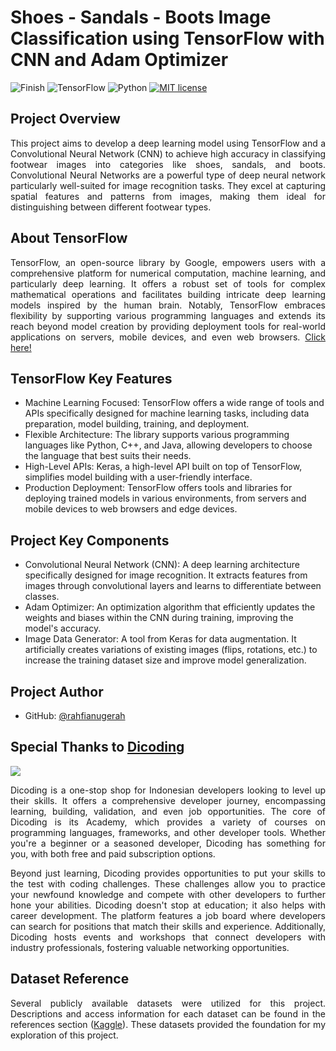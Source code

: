 # Shoes - Sandals - Boots Image Classification using TensorFlow with CNN and Adam Optimizer

![Finish](https://img.shields.io/badge/Finished_Project-Yes-green)
![TensorFlow]( https://img.shields.io/badge/TensorFlow-v2.15.0-ff8500)
![Python]( https://img.shields.io/badge/Made_with-Python-blue)
[![MIT license](https://img.shields.io/badge/License-MIT-blue.svg)](https://github.com/rahfianugerah/ssb-image-classification/blob/main/LICENSE)

## Project Overview
<p align="justify">
  This project aims to develop a deep learning model using TensorFlow and a Convolutional Neural Network (CNN) to achieve high accuracy in classifying 
  footwear images into categories like shoes, sandals, and boots. 
  Convolutional Neural Networks are a powerful type of deep neural network particularly well-suited for image recognition tasks. 
  They excel at capturing spatial features and patterns from images, making them ideal for distinguishing between different footwear types.
</p>

## About TensorFlow
<p align="justify">
  TensorFlow, an open-source library by Google, empowers users with a comprehensive platform for numerical computation, machine learning, and particularly deep learning. 
  It offers a robust set of tools for complex mathematical operations and facilitates building intricate deep learning models inspired by the human brain. 
  Notably, TensorFlow embraces flexibility by supporting various programming languages and extends its reach beyond model creation 
  by providing deployment tools for real-world applications on servers, mobile devices, and even web browsers. <a href="https://github.com/tensorflow/tensorflow">Click here!</a>
</p>

## TensorFlow Key Features
- Machine Learning Focused: TensorFlow offers a wide range of tools and APIs specifically designed for machine learning tasks, including data preparation, model building, training, and deployment.
- Flexible Architecture: The library supports various programming languages like Python, C++, and Java, allowing developers to choose the language that best suits their needs.
- High-Level APIs: Keras, a high-level API built on top of TensorFlow, simplifies model building with a user-friendly interface.
- Production Deployment: TensorFlow offers tools and libraries for deploying trained models in various environments, from servers and mobile devices to web browsers and edge devices.

## Project Key Components
- Convolutional Neural Network (CNN): A deep learning architecture specifically designed for image recognition. It extracts features from images through convolutional layers and learns to differentiate between classes.
- Adam Optimizer: An optimization algorithm that efficiently updates the weights and biases within the CNN during training, improving the model's accuracy.
- Image Data Generator: A tool from Keras for data augmentation. It artificially creates variations of existing images (flips, rotations, etc.) to increase the training dataset size and improve model generalization.

## Project Author
- GitHub: [@rahfianugerah](https://www.github.com/rahfianugerah)

## Special Thanks to <a href="https://www.dicoding.com/">Dicoding</a>
<img src="https://help.dicoding.com/wp-content/uploads/2021/01/dicoding-edit.jpg"/>

<p align="justify">
  Dicoding is a one-stop shop for Indonesian developers looking to level up their skills. 
  It offers a comprehensive developer journey, encompassing learning, building, validation, and even job opportunities.
  The core of Dicoding is its Academy, which provides a variety of courses on programming languages, frameworks, and other developer tools. 
  Whether you're a beginner or a seasoned developer, Dicoding has something for you, with both free and paid subscription options.<br>
</p>

<p align="justify">
  Beyond just learning, Dicoding provides opportunities to put your skills to the test with coding challenges. 
  These challenges allow you to practice your newfound knowledge and compete with other developers to further hone your abilities.
  Dicoding doesn't stop at education; it also helps with career development. 
  The platform features a job board where developers can search for positions that match their skills and experience. 
  Additionally, Dicoding hosts events and workshops that connect developers with industry professionals, fostering valuable networking opportunities.
</p>

## Dataset Reference

<p align="justify">
  Several publicly available datasets were utilized for this project. 
  Descriptions and access information for each dataset can be found in the references section
  (<a href="https://www.kaggle.com/datasets/hasibalmuzdadid/shoe-vs-sandal-vs-boot-dataset-15k-images">Kaggle</a>).
  These datasets provided the foundation for my exploration of this project.
</p>